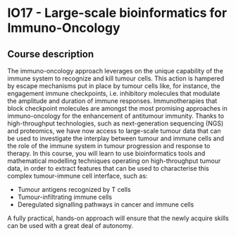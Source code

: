 # IO17 - Large-scale bioinformatics for Immuno-Oncology

## Course description

The immuno-oncology approach leverages on the unique capability of the immune system to recognize and kill tumour cells. This action is hampered by escape mechanisms put in place by tumour cells like, for instance, the engagement immune checkpoints, i.e. inhibitory molecules that modulate the amplitude and duration of immune responses. Immunotherapies that block checkpoint molecules are amongst the most promising approaches in immuno-oncology for the enhancement of antitumour immunity. Thanks to high-throughput technologies, such as next-generation sequencing (NGS) and proteomics, we have now access to large-scale tumour data that can be used to investigate the interplay between tumour and immune cells and the role of the immune system in tumour progression and response to therapy. In this course, you will learn to use bioinformatics tools and mathematical modelling techniques operating on high-throughput tumour data, in order to extract features that can be used to characterise this complex tumour-immune cell interface, such as:

* Tumour antigens recognized by T cells
* Tumour-infiltrating immune cells
* Deregulated signalling pathways in cancer and immune cells

A fully practical, hands-on approach will ensure that the newly acquire skills can be used with a great deal of autonomy.
